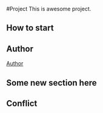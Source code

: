 #Project
This is awesome project.

## How to start

## Author
[Author](author.md)

## Some new section here

## Conflict
